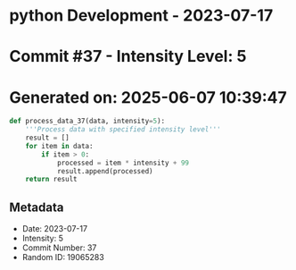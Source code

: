 ﻿# python Development - 2023-07-17
# Commit #37 - Intensity Level: 5
# Generated on: 2025-06-07 10:39:47
```python
def process_data_37(data, intensity=5):
    '''Process data with specified intensity level'''
    result = []
    for item in data:
        if item > 0:
            processed = item * intensity + 99
            result.append(processed)
    return result
```
## Metadata
- Date: 2023-07-17
- Intensity: 5
- Commit Number: 37
- Random ID: 19065283

